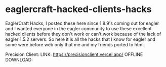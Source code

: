 # eaglercraft-hacked-clients-hacks
EaglerCraft Hacks, I posted these here since 1.8.9's coming out for eagler and I wanted everyone in the eagler community to use these excellent hacked clients before they don't work or can't work because of the lack of eagler 1.5.2 servers. So here it is all the hacks that I know for eagler and some were before web only that me and my friends ported to html.

Precision Client: LINK: https://precisionclient.vercel.app/ OFFLINE DOWNLOAD: 
